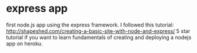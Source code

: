 # express app
first node.js app using the express framework. I followed this tutorial: http://shapeshed.com/creating-a-basic-site-with-node-and-express/
5 star tutorial if you want to learn fundamentals of creating and deploying a nodejs app on heroku.
